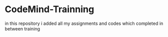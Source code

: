 # CodeMind-Trainning
in this repository i added all my assignments and codes which completed in between training 
